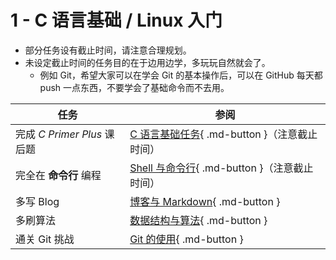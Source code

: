 # 1 - C 语言基础 / Linux 入门

- 部分任务设有截止时间，请注意合理规划。
- 未设定截止时间的任务目的在于边用边学，多玩玩自然就会了。
    - 例如 Git，希望大家可以在学会 Git 的基本操作后，可以在 GitHub 每天都 push 一点东西，不要学会了基础命令而不去用。

| 任务                        | 参阅                                                                       |
| --------------------------- | -------------------------------------------------------------------------- |
| 完成 *C Primer Plus* 课后题 | [C 语言基础任务](../project/c-basic.md){ .md-button }（注意截止时间）      |
| 完全在 **命令行** 编程      | [Shell 与命令行](../project/command-line.md){ .md-button }（注意截止时间） |
| 多写 Blog                   | [博客与 Markdown](../preparation/blog.md){ .md-button }                    |
| 多刷算法                    | [数据结构与算法](../preparation/data-structure-algorithm.md){ .md-button } |
| 通关 Git 挑战               | [Git 的使用](../preparation/git.md){ .md-button }                          |